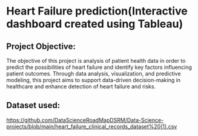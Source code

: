# Heart Failure prediction(Interactive dashboard created using Tableau)
## Project Objective:
The objective of this project is analysis of patient health data in order to predict the possibilities of heart failure and identify key factors influencing patient outcomes. Through data analysis, visualization, and predictive modeling, this project aims to support data-driven decision-making in healthcare and enhance detection of heart failure and risks.

## Dataset used:
https://github.com/DataScienceRoadMapDSRM/Data-Science-projects/blob/main/heart_failure_clinical_records_dataset%20(1).csv

